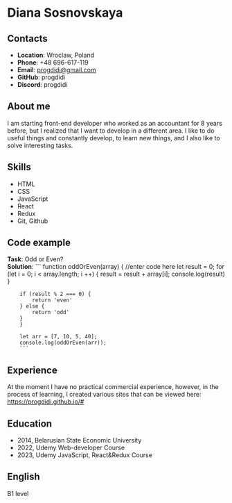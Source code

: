 # Diana Sosnovskaya

## Contacts
+ **Location**: Wroclaw, Poland
+ **Phone**: +48 696-617-119
+ **Email**: progdidi@gmail.com
+ **GitHub**: progdidi
+ **Discord**: progdidi

## About me
I am starting front-end developer who worked as an accountant for 8 years before, but I realized that I want to develop in a different area.
I like to do useful things and constantly develop, to learn new things, and I also like to solve interesting tasks.

## Skills

- HTML
- CSS
- JavaScript
- React
- Redux
- Git, Github

## Code example
**Task**: Odd or Even? <br>
**Solution**: 
        ```
        function oddOrEven(array) {
        //enter code here
        let result = 0;
        for (let i = 0; i < array.length; i ++) {
            result = result + array[i];
            console.log(result)
        }
        
        if (result % 2 === 0) {
            return 'even'
        } else {
            return 'odd'
        }
        }

        let arr = [7, 10, 5, 40];
        console.log(oddOrEven(arr));
        ```

## Experience
At the moment I have no practical commercial experience, however, in the process of learning, I created various sites that can be viewed here: https://progdidi.github.io/#

## Education
- 2014, Belarusian State Economic University
- 2022, Udemy Web-developer Course
- 2023, Udemy JavaScript, React&Redux Course

## English 
B1 level 